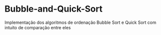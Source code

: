# Bubble-and-Quick-Sort
Implementação dos algoritmos de ordenação Bubble Sort e Quick Sort com intuito de comparação entre eles
